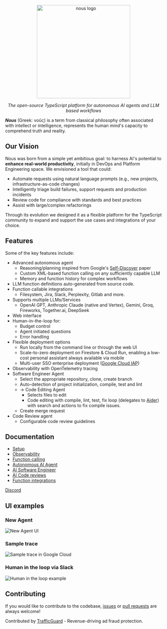<p align="center">
  <img src="https://public.trafficguard.ai/nous/banner.png" height="300" alt="nous logo"/>
</p>
<p align="center">
  <em>The open-source TypeScript platform for autonomous AI agents and LLM based workflows </em>
</p>
<em><b>Nous</b></em> (Greek: νοῦς) is a term from classical philosophy often associated with intellect or intelligence, represents the human mind's capacity to comprehend truth and reality.

## Our Vision

Nous was born from a simple yet ambitious goal: to harness AI's potential to **enhance real-world productivity**, initially in DevOps and Platform Engineering space. We envisioned a tool that could:

- Automate requests using natural language prompts (e.g., new projects, infrastructure-as-code changes)
- Intelligently triage build failures, support requests and production incidents
- Review code for compliance with standards and best practices
- Assist with large/complex refactorings

Through its evolution we designed it as a flexible platform for the TypeScript community to expand and support the use cases and integrations of your choice.

## Features

Some of the key features include:

- Advanced autonomous agent
    - Reasoning/planning inspired from Google's [Self-Discover](https://arxiv.org/abs/2402.03620) paper
    - Custom XML-based function calling on any sufficiently capable LLM
    - Memory and function history for complex workflows
- LLM function definitions auto-generated from source code.
- Function callable integrations
  - Filesystem, Jira, Slack, Perplexity, Gitlab and more.
- Supports multiple LLMs/Services
  - OpenAI GPT, Anthropic Claude (native and Vertex), Gemini, Groq, Fireworks, Together.ai, DeepSeek
- Web interface
- Human-in-the-loop for:
    - Budget control
    - Agent initiated questions
    - Error handling
- Flexible deployment options
    - Run locally from the command line or through the web UI
    - Scale-to-zero deployment on Firestore & Cloud Run, enabling a low-cost personal assistant always available via mobile
    - Multi-user SSO enterprise deployment ([Google Cloud IAP](https://cloud.google.com/security/products/iap))
- Observability with OpenTelemetry tracing
- Software Engineer Agent
    - Select the appropriate repository, clone, create branch
    - Auto-detection of project initialization, compile, test and lint
    - -> Code Editing Agent
        - Selects files to edit
        - Code editing with compile, lint, test, fix loop (delegates to [Aider](https://aider.chat/)) with search and actions to fix compile issues.
    - Create merge request
- Code Review agent
    - Configurable code review guidelines

## Documentation

- [Setup](https://github.com/TrafficGuard/nous/tree/main/docs/docs/setup.md)
- [Observability](https://github.com/TrafficGuard/nous/tree/main/docs/docs/observability.md)
- [Function calling](https://github.com/TrafficGuard/nous/tree/main/docs/docs/functions.md)
- [Autonomous AI Agent](https://github.com/TrafficGuard/nous/tree/main/docs/docs/xml-agent.md)
- [AI Software Engineer](https://github.com/TrafficGuard/nous/tree/main/docs/docs/software-engineer.md)
- [AI Code reviews](https://github.com/TrafficGuard/nous/tree/main/docs/docs/code-review.md)
- [Function integrations](https://github.com/TrafficGuard/nous/tree/main/docs/docs/integrations.md)

[Discord](https://discord.gg/5WMQ4jKB)

## UI examples

### New Agent

![New Agent UI](https://public.trafficguard.ai/nous/start.png)

### Sample trace

![Sample trace in Google Cloud](https://public.trafficguard.ai/nous/trace.png)

### Human in the loop via Slack

![Human in the loop example](https://public.trafficguard.ai/nous/feedback.png)

## Contributing

If you would like to contribute to the codebase, [issues](https://github.com/TrafficGuard/nous/issues) or [pull requests](https://github.com/TrafficGuard/nous/pulls) are always welcome!

Contributed by [TrafficGuard](https://www.trafficguard.ai) - Revenue-driving ad fraud protection.
